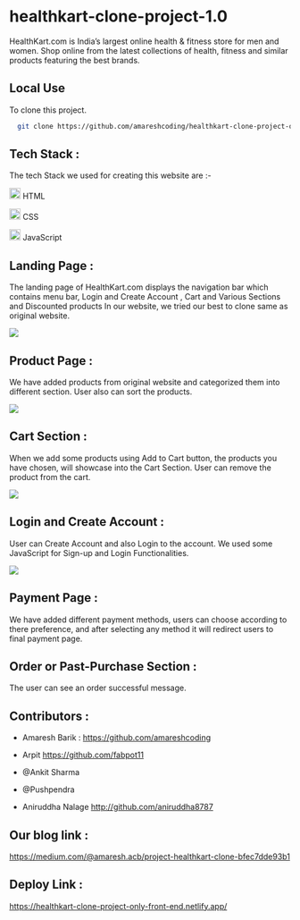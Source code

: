 # healthkart-clone-project-1.0
     
<p >HealthKart.com is India’s largest online health & fitness store for men and women. Shop online from the latest collections of health, fitness and similar products featuring the best brands.</p>

## Local Use

To clone this project.

```bash
  git clone https://github.com/amareshcoding/healthkart-clone-project-only-front-end.git
```




## Tech Stack :

<p >The tech Stack we used for creating this website are :-</p>

<p ><img src="https://camo.githubusercontent.com/237fc767e09cfe6129076f3e89080a6b5ac5d2ac0ec717880e57435be932ba15/68747470733a2f2f63646e2d69636f6e732d706e672e666c617469636f6e2e636f6d2f3531322f3232362f3232363236392e706e67" width="20/" data-canonical-src="https://cdn-icons-png.flaticon.com/512/226/226269.png" style="max-width: 100%;"> HTML</p>

<p ><img src="https://camo.githubusercontent.com/809a763f1c8f3497709ff0a974bfe7dd11be4dd7a29085645f8e98fbaa4a26e4/68747470733a2f2f63646e2d69636f6e732d706e672e666c617469636f6e2e636f6d2f3531322f3733322f3733323139302e706e67" width="20" data-canonical-src="https://cdn-icons-png.flaticon.com/512/732/732190.png" style="max-width: 100%;"> CSS</p>

<p ><img src="https://camo.githubusercontent.com/77b9ef5fd4b0a13ff3a0b2eccccefb810efe53205f1a2d9b0b8a03604816b825/68747470733a2f2f63646e2d69636f6e732d706e672e666c617469636f6e2e636f6d2f3531322f313139392f313139393132342e706e67" width="20/" data-canonical-src="https://cdn-icons-png.flaticon.com/512/1199/1199124.png" style="max-width: 100%;"> JavaScript</p>

## Landing Page :

<p >The landing page of HealthKart.com displays the navigation bar which contains menu bar, Login and Create Account , Cart and Various Sections and Discounted products
In our website, we tried our best to clone same as original website.</p>
<img src="https://miro.medium.com/max/700/1*5FqtVlCTghHqJeCiDJVIKQ.png"></img>

## Product Page :
<p >We have added products from original website and categorized them into different section. User also can sort the products.</p>
<img src="https://miro.medium.com/max/700/1*JsihLot8xusW_8pRCsLtNg.png"></img>

## Cart Section :
<p >When we add some products using Add to Cart button, the products you have chosen, will showcase into the Cart Section. User can remove the product from the cart.</p>
<img src="https://miro.medium.com/max/700/1*4IzQDHvNpPbrp0CdQla9UA.png"></img>

## Login and Create Account :
<p >User can Create Account and also Login to the account. We used some JavaScript for Sign-up and Login Functionalities.</p>
<img src="https://miro.medium.com/max/700/1*Jxm0Ca6Cb8-SJ-YEZicB4g.png"></img>

## Payment Page :
<p >We have added different payment methods, users can choose according to there preference, and after selecting any method it will redirect users to final payment page.</p>

## Order or Past-Purchase Section :
<p>The user can see an order successful message.</p>

## Contributors :
<ul >
     <li>
          <p >Amaresh Barik : <a href="https://github.com/amareshcoding">https://github.com/amareshcoding</a></p>
     </li>
     <li>
          <p >Arpit <a href="https://github.com/fabpot11">https://github.com/fabpot11</a></p>
     </li>
     <li>
          <p >@Ankit Sharma</p>
     </li>
     <li>
          <p >@Pushpendra</p>
     </li>
     <li>
          <p > Aniruddha Nalage <a href="http://github.com/aniruddha8787">http://github.com/aniruddha8787</a></p>
     </li>
</ul>

## Our blog link :
<p >
     <a rel="noreferrer" target="_blank" href="https://medium.com/@amaresh.acb/project-healthkart-clone-bfec7dde93b1" rel="nofollow">https://medium.com/@amaresh.acb/project-healthkart-clone-bfec7dde93b1</a>
</p>

## Deploy Link :

<p ><a rel="noreferrer" target="_blank" href="https://healthkart-clone-project-only-front-end.netlify.app/" rel="nofollow">https://healthkart-clone-project-only-front-end.netlify.app/</a></p>
</article>
</div>
</div>
